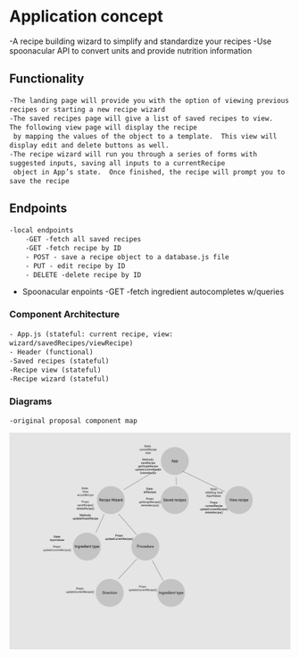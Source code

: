 # Application concept
  -A recipe building wizard to simplify and standardize your recipes
  -Use spoonacular API to convert units and provide nutrition information

## Functionality
    -The landing page will provide you with the option of viewing previous recipes or starting a new recipe wizard
    -The saved recipes page will give a list of saved recipes to view.  The following view page will display the recipe
     by mapping the values of the object to a template.  This view will display edit and delete buttons as well.
    -The recipe wizard will run you through a series of forms with suggested inputs, saving all inputs to a currentRecipe
     object in App’s state.  Once finished, the recipe will prompt you to save the recipe

## Endpoints
    -local endpoints
        -GET -fetch all saved recipes
        -GET -fetch recipe by ID
        - POST - save a recipe object to a database.js file
        - PUT - edit recipe by ID
        - DELETE -delete recipe by ID
- Spoonacular enpoints
    -GET -fetch ingredient autocompletes w/queries

### Component Architecture
    - App.js (stateful: current recipe, view: wizard/savedRecipes/viewRecipe)
    - Header (functional)
    -Saved recipes (stateful)
    -Recipe view (stateful)
    -Recipe wizard (stateful)


### Diagrams
    -original proposal component map    

<img src='./diagram.svg'>